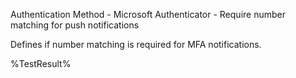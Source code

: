 Authentication Method - Microsoft Authenticator - Require number matching for push notifications

Defines if number matching is required for MFA notifications.

<!--- Results --->
%TestResult%

